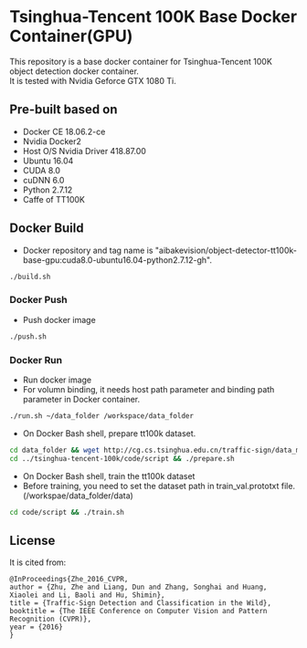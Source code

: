 # Tsinghua-Tencent 100K Base Docker Container(GPU)

This repository is a base docker container for Tsinghua-Tencent 100K object detection docker container.  
It is tested with Nvidia Geforce GTX 1080 Ti.

## Pre-built based on

- Docker CE 18.06.2-ce 
- Nvidia Docker2
- Host O/S Nvidia Driver 418.87.00
- Ubuntu 16.04
- CUDA 8.0  
- cuDNN 6.0  
- Python 2.7.12  
- Caffe of TT100K

## Docker Build
- Docker repository and tag name is "aibakevision/object-detector-tt100k-base-gpu:cuda8.0-ubuntu16.04-python2.7.12-gh".  

```bash
./build.sh
```

### Docker Push
- Push docker image

```bash
./push.sh
```

### Docker Run
- Run docker image
- For volumn binding, it needs host path parameter and binding path parameter in Docker container.

```bash
./run.sh ~/data_folder /workspace/data_folder
```

- On Docker Bash shell, prepare tt100k dataset.

```bash
cd data_folder && wget http://cg.cs.tsinghua.edu.cn/traffic-sign/data_model_code/data.zip && unzip data.zip && mkdir -p /data/lmdb
cd ../tsinghua-tencent-100k/code/script && ./prepare.sh
```

- On Docker Bash shell, train the tt100k dataset
- Before training, you need to set the dataset path in train_val.prototxt file. (/workspae/data_folder/data)

```bash
cd code/script && ./train.sh
```

## License

It is cited from:

    @InProceedings{Zhe_2016_CVPR,
	author = {Zhu, Zhe and Liang, Dun and Zhang, Songhai and Huang, Xiaolei and Li, Baoli and Hu, Shimin},
	title = {Traffic-Sign Detection and Classification in the Wild},
	booktitle = {The IEEE Conference on Computer Vision and Pattern Recognition (CVPR)},
	year = {2016}
	}
	

